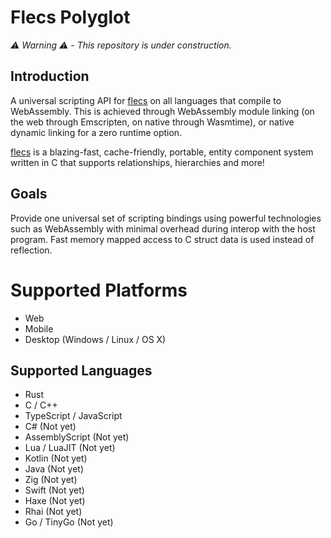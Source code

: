 # Flecs Polyglot
*⚠️ Warning ⚠️ - This repository is under construction.*

## Introduction
A universal scripting API for [flecs](https://github.com/SanderMertens/flecs) on all languages that compile to WebAssembly. This is achieved through WebAssembly module linking (on the web through Emscripten, on native through Wasmtime), or native dynamic linking for a zero runtime option.

[flecs](https://github.com/SanderMertens/flecs) is a blazing-fast, cache-friendly, portable, entity component system written in C that supports relationships, hierarchies and more! 

## Goals
Provide one universal set of scripting bindings using powerful technologies such as WebAssembly with minimal overhead during interop with the host program. Fast memory mapped access to C struct data is used instead of reflection. 

# Supported Platforms
- Web
- Mobile
- Desktop (Windows / Linux / OS X)

## Supported Languages
- Rust
- C / C++
- TypeScript / JavaScript
- C# (Not yet)
- AssemblyScript (Not yet)
- Lua / LuaJIT (Not yet)
- Kotlin (Not yet)
- Java (Not yet)
- Zig (Not yet)
- Swift (Not yet)
- Haxe (Not yet)
- Rhai (Not yet)
- Go / TinyGo (Not yet)